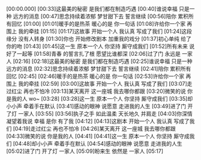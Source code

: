[00:00.000]
[00:33]这最美的秘密 是我们都在制造巧遇
[00:40]谁说幸福 只是一种 远方的消息
[00:47]思念持续着浓郁 梦甘甜下去 誓言继续
[00:56]陪你 累积所有回忆
[01:00]
[01:01]暖手的是热茶 暖心的是 你一句话
[01:08]许给你一个家 再围上 我的牵挂
[01:15]
[01:17]这故事 开始一个人 我认真 写成了我们
[01:24]这段缘分 没有人转身
[01:30]你也 开始修改剧本 加重我的戏分
[01:37]初心单纯 给了你的吻
[01:43]
[01:45]这一生 原本一个人 你坚持 厮守成我们
[01:52]所有未来 说好了一起等
[01:58]青春 的誓言扎了根 愿望比谁都深
[02:06]过了门 永远是 一家人
[02:16]
[02:18]这最美的秘密 是我们都在制造巧遇
[02:25]谁说幸福 只是一种 远方的消息
[02:32]思念持续着浓郁 梦甘甜下去 誓言继续
[02:41]陪你 累积所有回忆
[02:45]
[02:46]暖手的是热茶 暖心的是 你一句话
[02:53]许给你一个家 再围上 我的牵挂
[02:59]
[03:00]这故事 开始一个人 我认真 写成了我们
[03:07]走过红尘 再也不怕冷
[03:13]某天离开 这一座城 我去哪你都跟
[03:20]微笑的说 你是我的人 wo~
[03:28]
[03:28]这一生 原本一个人 你坚持 厮守成我们
[03:35]却小小声 牵着手在默认
[03:41]感动的眼神 说愿意 走进我的人生
[03:49]进了门 开了灯 一家人
[03:55]
[03:56]执子之手 如此温柔 天长地久 并肩走
[04:03]你深情 凝望着我说 幸福 是你 有了我
[04:12]
[04:13]这剧本 开始一个人 我认真 写成了我们
[04:19]走过红尘 再也不怕冷
[04:26]某天离开 这一座城 我去哪你都跟
[04:33]微笑的说 你是我的人
[04:41]
[04:41]这一生 原本一个人 你坚持 厮守成我们
[04:48]却小小声 牵着手在默认
[04:54]感动的眼神 说愿意 走进我的人生
[05:02]进了门 开了灯 一家人
[05:09]盼来生 依然是 一家人
[05:17]